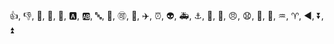 :+1:, :-1:, :100:, :1234:, :8ball:, :a:, :ab:, :abc:, :abcd:, :accept:, :aerial_tramway:, :airplane:, :alarm_clock:, :alien:, :ambulance:, :anchor:, :angel:, :anger:, :angry:, :anguished:, :ant:, :apple:, :aquarius:, :aries:, :arrow_backward:, :arrow_double_down:, :arrow_double_up:
